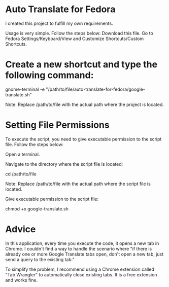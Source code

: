 # Auto Translate for Fedora

I created this project to fulfill my own requirements.

Usage is very simple. Follow the steps below:
Download this file.
Go to Fedora Settings/Keyboard/View and Customize Shortcuts/Custom Shortcuts.

# Create a new shortcut and type the following command:

gnome-terminal -e "/path/to/file/auto-translate-for-fedora/google-translate.sh"

Note: Replace /path/to/file with the actual path where the project is located.

# Setting File Permissions
To execute the script, you need to give executable permission to the script file. Follow the steps below:

Open a terminal.

Navigate to the directory where the script file is located:

cd /path/to/file

Note: Replace /path/to/file with the actual path where the script file is located.

Give executable permission to the script file:

chmod +x google-translate.sh

# Advice
In this application, every time you execute the code, it opens a new tab in Chrome. I couldn't find a way to handle the scenario where "if there is already one or more Google Translate tabs open, don't open a new tab, just send a query to the existing tab."

To simplify the problem, I recommend using a Chrome extension called "Tab Wrangler" to automatically close existing tabs. It is a free extension and works fine.







